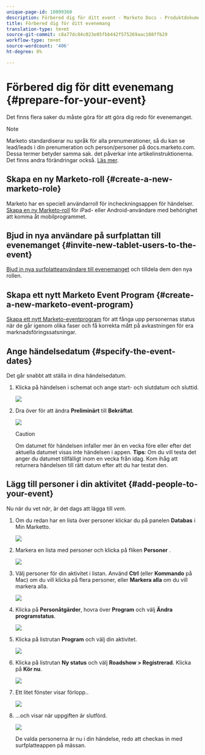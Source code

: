 ```yaml
---
unique-page-id: 10099360
description: Förbered dig för ditt event - Marketo Docs - Produktdokumentation
title: Förbered dig för ditt evenemang
translation-type: tm+mt
source-git-commit: c8a77dc84c023e05fbb442f575269aac108ffb29
workflow-type: tm+mt
source-wordcount: '406'
ht-degree: 0%

---
```



# Förbered dig för ditt evenemang {#prepare-for-your-event}

Det finns flera saker du måste göra för att göra dig redo för evenemanget.

>[!NOTE]
>
>Marketo standardiserar nu språk för alla prenumerationer, så du kan se lead/leads i din prenumeration och person/personer på docs.marketo.com. Dessa termer betyder samma sak. det påverkar inte artikelinstruktionerna. Det finns andra förändringar också. [Läs mer](/help/marketo/getting-started/updates-to-marketo-terminology.md).

## Skapa en ny Marketo-roll {#create-a-new-marketo-role}

Marketo har en speciell användarroll för incheckningsappen för händelser.  [Skapa en ny Marketo-roll](https://docs.marketo.com/display/DOCS/Grant+User+Access+to+the+Check-in+App) för iPad- eller Android-användare med behörighet att komma åt mobilprogrammet.

## Bjud in nya användare på surfplattan till evenemanget {#invite-new-tablet-users-to-the-event}

[Bjud in nya surfplatteanvändare till evenemanget](https://docs.marketo.com/display/DOCS/Grant+User+Access+to+the+Check-in+App) och tilldela dem den nya rollen.

## Skapa ett nytt Marketo Event Program {#create-a-new-marketo-event-program}

[Skapa ett nytt Marketo-eventprogram](/help/marketo/product-docs/demand-generation/events/understanding-events/create-a-new-event-program.md) för att fånga upp personernas status när de går igenom olika faser och få korrekta mått på avkastningen för era marknadsföringssatsningar.

## Ange händelsedatum {#specify-the-event-dates}

Det går snabbt att ställa in dina händelsedatum.

1. Klicka på händelsen i schemat och ange start- och slutdatum och sluttid.

   ![](assets/image2016-4-6-15-3a27-3a35.png)

1. Dra över för att ändra **Preliminärt** till **Bekräftat**.

   ![](assets/image2016-4-6-15-3a30-3a57.png)

   >[!CAUTION]
   >
   >Om datumet för händelsen infaller mer än en vecka före eller efter det aktuella datumet visas inte händelsen i appen. **Tips**: Om du vill testa det anger du datumet tillfälligt inom en vecka från idag. Kom ihåg att returnera händelsen till rätt datum efter att du har testat den.

## Lägg till personer i din aktivitet {#add-people-to-your-event}

Nu när du vet *när*, är det dags att lägga till *vem*.

1. Om du redan har en lista över personer klickar du på panelen **Databas** i Min Marketto.

   ![](assets/db.png)

1. Markera en lista med personer och klicka på fliken **Personer** .

   ![](assets/four.png)

1. Välj personer för din aktivitet i listan. Använd **Ctrl** (eller **Kommando** på Mac) om du vill klicka på flera personer, eller **Markera alla** om du vill markera alla.

   ![](assets/five.png)

1. Klicka på **Personåtgärder**, hovra över **Program** och välj **Ändra programstatus**.

   ![](assets/six.png)

1. Klicka på listrutan **Program** och välj din aktivitet.

   ![](assets/seven.png)

1. Klicka på listrutan **Ny status** och välj **Roadshow > Registrerad**. Klicka på **Kör nu**.

   ![](assets/eight.png)

1. Ett litet fönster visar förlopp..

   ![](assets/image2016-4-7-16-3a49-3a7.png)

1. ...och visar när uppgiften är slutförd.

   ![](assets/ten.png)

   De valda personerna är nu i din händelse, redo att checkas in med surfplatteappen på mässan.
